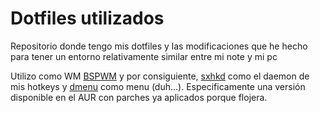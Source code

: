 # Dotfiles utilizados

Repositorio donde tengo mis dotfiles y las modificaciones que he hecho para tener un entorno relativamente similar entre mi note y mi pc

Utilizo como WM [BSPWM](https://github.com/baskerville/bspwm) y por consiguiente, [sxhkd](https://github.com/baskerville/sxhkd) como el daemon de mis hotkeys
y [dmenu](https://tools.suckless.org/dmenu/) como menu (duh...). Especificamente una versión disponible en el AUR con parches ya aplicados porque flojera.


